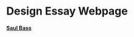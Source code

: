 # Design Essay Webpage

**[Saul Bass](https://github.com/Scott-McCabe/designer_essay/blob/master/Saul_Bass_Website.html)**

      

